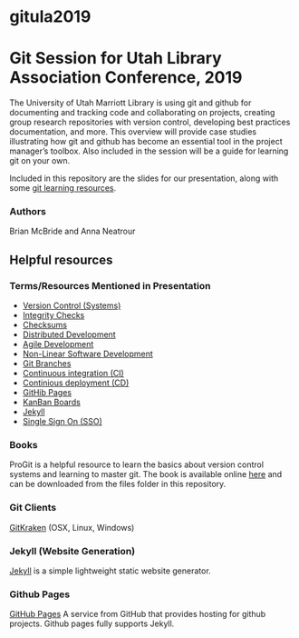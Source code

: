 # gitula2019

# Git Session for Utah Library Association Conference, 2019

The University of Utah Marriott Library is using git and github for documenting and tracking code and collaborating on projects, creating group research repositories with version control, developing best practices documentation, and more. This overview will provide case studies illustrating how git and github has become an essential tool in the project manager’s toolbox. Also included in the session will be a guide for learning git on your own. 

Included in this repository are the slides for our presentation, along with some [git learning resources](https://github.com/aneatrour/gitula2019/blob/master/learninggit.md).

### Authors

Brian McBride and Anna Neatrour

## Helpful resources

### Terms/Resources Mentioned in Presentation

* [Version Control (Systems)](https://git-scm.com/book/en/v2/Getting-Started-About-Version-Control)
* [Integrity Checks](https://en.wikipedia.org/wiki/Data_integrity)
* [Checksums](https://en.wikipedia.org/wiki/Checksum)
* [Distributed Development](https://en.wikipedia.org/wiki/Distributed_development)
* [Agile Development](https://en.wikipedia.org/wiki/Agile_software_development)
* [Non-Linear Software Development](https://en.wikipedia.org/wiki/Agile_software_development)
* [Git Branches](https://git-scm.com/book/en/v1/Git-Branching-What-a-Branch-Is)
* [Continuous integration (CI)](https://en.wikipedia.org/wiki/Continuous_integration)
* [Continious deployment (CD)](https://en.wikipedia.org/wiki/Continuous_deployment)
* [GitHib Pages](https://pages.github.com/)
* [KanBan Boards](https://en.wikipedia.org/wiki/Kanban_board)
* [Jekyll](https://jekyllrb.com/)
* [Single Sign On (SSO)](https://en.wikipedia.org/wiki/Single_sign-on)


### Books

ProGit is a helpful resource to learn the basics about version control systems and learning to master git. The book is available online [here](https://git-scm.com/book/en/v2) and can be downloaded from the files folder in this repository.

### Git Clients

[GitKraken](https://www.gitkraken.com/) (OSX, Linux, Windows)
### Jekyll (Website Generation)
[Jekyll](https://jekyllrb.com/) is a simple lightweight static website generator.

### Github Pages
[GitHub Pages](https://pages.github.com/) A service from GitHub that provides hosting for github projects. Github pages fully supports Jekyll.
